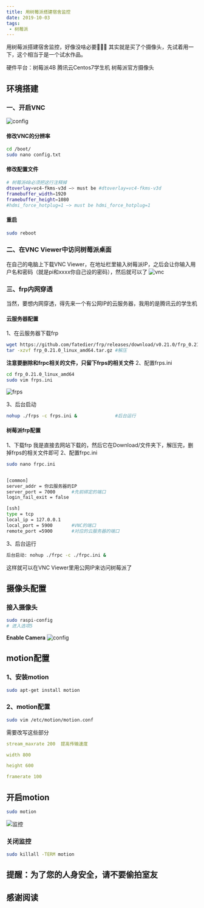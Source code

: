 ```yaml
---
title: 用树莓派搭建宿舍监控
date: 2019-10-03
tags:
 - 树莓派
---
```


用树莓派搭建宿舍监控，好像没啥必要🤔🤔🤔
其实就是买了个摄像头，先试着用一下，这个相当于是一个试水作品。

硬件平台：树莓派4B 腾讯云Centos7学生机 树莓派官方摄像头

<!--more-->
## 环境搭建

### 一、开启VNC

![config](./img/config.png)

#### 修改VNC的分辨率

```bash
cd /boot/
sudo nano config.txt
```

#### 修改配置文件

```bash
# 树莓派4B必须把这行注释掉
dtoverlay=vc4-fkms-v3d –> must be #dtoverlay=vc4-fkms-v3d
framebuffer_width=1920
framebuffer_height=1080
#hdmi_force_hotplug=1 –> must be hdmi_force_hotplug=1
```

#### 重启

```bash
sudo reboot
```

### 二、在VNC Viewer中访问树莓派桌面

在自己的电脑上下载VNC Viewer，在地址栏里输入树莓派IP，之后会让你输入用户名和密码（就是pi和xxxx你自己设的密码），然后就可以了
![vnc](./img/vnc.png)

### 三、frp内网穿透

当然，要想内网穿透，得先来一个有公网IP的云服务器，我用的是腾讯云的学生机

#### 云服务器配置

1、在云服务器下载frp

```bash
wget https://github.com/fatedier/frp/releases/download/v0.21.0/frp_0.21.0_linux_amd64.tar.gz
tar -xzvf frp_0.21.0_linux_amd64.tar.gz #解压
```

**注意要删除和frpc相关的文件，只留下frps的相关文件**
2、配置frps.ini

```bash
cd frp_0.21.0_linux_amd64
sudo vim frps.ini
```

![frps](./img/frps.png)

3、后台启动

```bash
nohup ./frps -c frps.ini &              #后台运行
```

#### 树莓派frp配置

1、下载frp
我是直接去网站下载的，然后它在Download/文件夹下，解压完，删掉frps的相关文件即可
2、配置frpc.ini

```bash
sudo nano frpc.ini


[common]
server_addr = 你云服务器的IP
server_port = 7000      #先前绑定的端口
login_fail_exit = false

[ssh]
type = tcp
local_ip = 127.0.0.1
local_port = 5900       #VNC的端口
remote_port =5900       #对应的云服务器的端口
```

3、后台运行

```bash
后台启动: nohup ./frpc -c ./frpc.ini &
```

这样就可以在VNC Viewer里用公网IP来访问树莓派了

## 摄像头配置

### 接入摄像头

```bash
sudo raspi-config
# 进入选项5
```

**Enable Camera**
![config](./img/camera.png)

## motion配置

### 1、安装motion

```bash
sudo apt-get install motion
```

### 2、motion配置

```bash
sudo vim /etc/motion/motion.conf
```

需要改写这些部分

```yml
stream_maxrate 200  提高传输速度

width 800

height 600

framerate 100
```

## 开启motion

```bash
sudo motion
```

![监控](./img/monitor.png)

### 关闭监控

```bash
sudo killall -TERM motion
```

## 提醒：为了您的人身安全，请不要偷拍室友

## 感谢阅读
